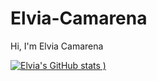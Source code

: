 # Elvia-Camarena

Hi, I'm Elvia Camarena

[![Elvia's GitHub stats](https://github-readme-stats.vercel.app/api?username=juicybliss&show_icons=true&theme=dracula)
)](https://github.com/juicybliss/github-readme-stats)
